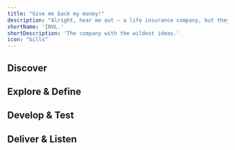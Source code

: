```yaml
---
title: "Give me back my money!"
description: "Alright, hear me out – a life insurance company, but they give you back all the money you've paid. Sounds crazy? Yes."
shortName: 'INVL.'
shortDescription: 'The company with the wildest ideas.'
icon: "bills"
---
```


## Discover
## Explore & Define
## Develop & Test
## Deliver & Listen
